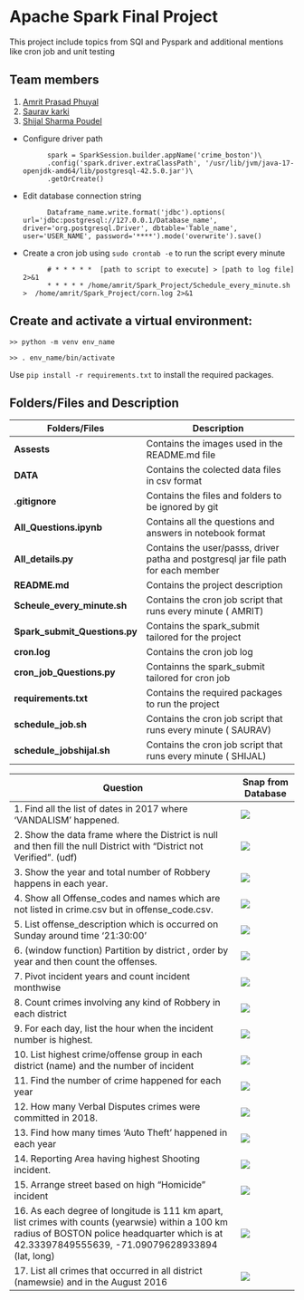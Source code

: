 # Apache Spark Final Project

This project include  topics from SQl and  Pyspark and additional mentions like cron job and unit testing

## Team members
1. [Amrit Prasad Phuyal](https://github.com/amrit-fuse)
2. [Saurav karki](https://github.com/saurav-fusemachines)
3. [Shijal Sharma Poudel](https://github.com/Shijal12)


+ Configure driver path

            spark = SparkSession.builder.appName('crime_boston')\
            .config('spark.driver.extraClassPath', '/usr/lib/jvm/java-17-openjdk-amd64/lib/postgresql-42.5.0.jar')\
            .getOrCreate()

+ Edit database connection string
 
            Dataframe_name.write.format('jdbc').options( url='jdbc:postgresql://127.0.0.1/Database_name', driver='org.postgresql.Driver', dbtable='Table_name', user='USER_NAME', password='****').mode('overwrite').save()

+ Create a cron job using `sudo crontab -e` to run the script every minute


            # * * * * *  [path to script to execute] > [path to log file] 2>&1
            * * * * * /home/amrit/Spark_Project/Schedule_every_minute.sh >  /home/amrit/Spark_Project/corn.log 2>&1 


## Create and activate a virtual environment:

`>> python -m venv env_name`

`>> . env_name/bin/activate`

Use `pip install -r requirements.txt` to install the required packages.

##  Folders/Files and Description

|**Folders/Files**|**Description**|
|---|---|
|**Assests**|Contains the images used in the README.md file|
|**DATA**|Contains the colected data files in csv format|
|**.gitignore**|Contains the files and folders to be ignored by git|
|**All_Questions.ipynb**|Contains all the questions and answers in notebook format|
|**All_details.py**|Contains the user/passs, driver patha and postgresql jar file path for each member|
|**README.md**|Contains the project description|
|**Scheule_every_minute.sh**|Contains the cron job script that runs every minute ( AMRIT)|
|**Spark_submit_Questions.py**|Contains the spark_submit tailored for the project|
|**cron.log**|Contains the cron job log|
|**cron_job_Questions.py**|Containns the spark_submit tailored for cron job|
|**requirements.txt**|Contains the required packages to run the project|
|**schedule_job.sh**|Contains the cron job script that runs every  minute ( SAURAV)|
|**schedule_jobshijal.sh**|Contains the cron job script that runs every  minute ( SHIJAL)|\



|**Question**|**Snap from Database**|
|---|---|
|1. Find all the list of dates in 2017 where ‘VANDALISM’ happened.|![](/Asset/Q1.jpg) |
|2. Show the data frame where the District is  null and then fill the null District with “District not Verified”. (udf)| ![](/Asset/Q2.jpg) |
|3. Show the year and total number of Robbery happens in each year.| ![](/Asset/Q3.jpg) |
|4. Show all  Offense_codes and names which are not listed in crime.csv but in offense_code.csv.| ![](/Asset/Q4.jpg) |
|5. List offense_description which is occurred on Sunday around time ‘21:30:00’| ![](/Asset/Q5.jpg) |
|6. (window function) Partition by district , order by  year and then count the offenses.| ![](/Asset/Q6.jpg) |
|7. Pivot incident years and count incident monthwise| ![](/Asset/Q7.jpg) |
|8. Count crimes involving any kind of Robbery in   each district| ![](/Asset/Q8.jpg) |
|9. For each day, list the hour when the incident number is highest.| ![](/Asset/Q9.jpg) |
|10. List highest crime/offense group in each district (name) and the number of incident| ![](/Asset/Q10.jpg) |
|11. Find the  number of crime happened  for each year| ![](/Asset/Q11.jpg) |
|12. How many Verbal Disputes crimes were committed in 2018.| ![](/Asset/Q12.jpg) |
|13. Find how many times ‘Auto Theft’ happened in each year| ![](/Asset/Q13.jpg) |
|14. Reporting Area having highest Shooting incident. | ![](/Asset/Q14.jpg) |
|15. Arrange street based on high “Homicide” incident| ![](/Asset/Q15.jpg) |
|16. As each degree of longitude is 111 km apart,  list crimes with counts (yearwsie)  within a 100 km radius of BOSTON police headquarter which is at 42.33397849555639, -71.09079628933894 (lat, long) | ![](/Asset/Q16.jpg) |
|17. List all crimes that occurred in all district (namewsie) and in the  August 2016|![](/Asset/Q17.jpg) |






